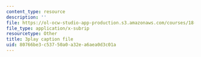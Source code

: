 ```yaml
---
content_type: resource
description: ''
file: https://ol-ocw-studio-app-production.s3.amazonaws.com/courses/18-650-statistics-for-applications-fall-2016/80766be3c53750a0a32ea6aea0d3c01a_TSkDZbGS94k.vtt
file_type: application/x-subrip
resourcetype: Other
title: 3play caption file
uid: 80766be3-c537-50a0-a32e-a6aea0d3c01a
---
```

